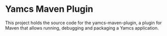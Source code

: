 # Yamcs Maven Plugin

This project holds the source code for the yamcs-maven-plugin, a plugin for Maven that allows running, debugging and packaging a Yamcs application.
